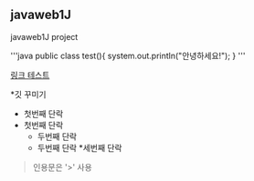 ## javaweb1J
javaweb1J project

'''java
public class test(){
   system.out.println("안녕하세요!");
}
'''

[링크 테스트](https://naver.com)

*깃 꾸미기
 * 첫번째 단락
 * 첫번째 단락
   * 두번째 단락
   * 두번째 단락
    *세번째 단락
>인용문은 '>' 사용
>
